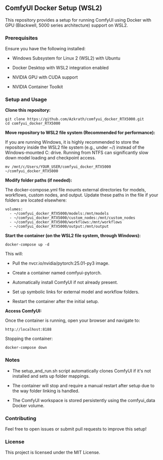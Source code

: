 ## ComfyUI Docker Setup (WSL2) ##

This repository provides a setup for running ComfyUI using Docker with GPU (Blackwell, 5000 series architecture) support on WSL2.

### Prerequisites ###

Ensure you have the following installed:

* Windows Subsystem for Linux 2 (WSL2) with Ubuntu

* Docker Desktop with WSL2 integration enabled

* NVIDIA GPU with CUDA support

* NVIDIA Container Toolkit

### Setup and Usage ###

**Clone this repository:**
```
git clone https://github.com/Azkrath/comfyui_docker_RTX5000.git
cd comfyui_docker_RTX5000
```
**Move repository to WSL2 file system (Recommended for performance):**

If you are running Windows, it is highly recommended to store the repository inside the WSL2 file system (e.g., under ~/) instead of the Windows-mounted C: drive. Running from NTFS can significantly slow down model loading and checkpoint access.
```
mv /mnt/c/Users/YOUR_USER/comfyui_docker_RTX5000 ~/comfyui_docker_RTX5000
```
**Modify folder paths (if needed):**

The docker-compose.yml file mounts external directories for models, workflows, custom nodes, and output. Update these paths in the file if your folders are located elsewhere:
```
volumes:
  - ~/comfyui_docker_RTX5000/models:/mnt/models
  - ~/comfyui_docker_RTX5000/custom_nodes:/mnt/custom_nodes
  - ~/comfyui_docker_RTX5000/workflows:/mnt/workflows
  - ~/comfyui_docker_RTX5000/output:/mnt/output
```
**Start the container (on the WSL2 file system, through Windows):**
```
docker-compose up -d
```
This will:

* Pull the nvcr.io/nvidia/pytorch:25.01-py3 image.

* Create a container named comfyui-pytorch.

* Automatically install ComfyUI if not already present.

* Set up symbolic links for external model and workflow folders.

* Restart the container after the initial setup.

**Access ComfyUI:**

Once the container is running, open your browser and navigate to:
```
http://localhost:8188
```
Stopping the container:
```
docker-compose down
```
### Notes ###

* The setup_and_run.sh script automatically clones ComfyUI if it's not installed and sets up folder mappings.

* The container will stop and require a manual restart after setup due to the way folder linking is handled.

* The ComfyUI workspace is stored persistently using the comfyui_data Docker volume.

### Contributing ###

Feel free to open issues or submit pull requests to improve this setup!

### License ###

This project is licensed under the MIT License.
